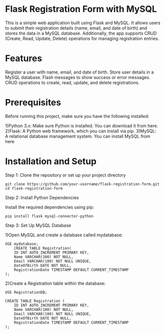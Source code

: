 # Flask Registration Form with MySQL

This is a simple web application built using Flask and MySQL. It allows users to submit their registration details (name, email, and date of birth) and stores the data in a MySQL database. Additionally, the app supports CRUD (Create, Read, Update, Delete) operations for managing registration entries.

# Features
Register a user with name, email, and date of birth.
Store user details in a MySQL database.
Flash messages to show success or error messages.
CRUD operations to create, read, update, and delete registrations.

# Prerequisites
Before running this project, make sure you have the following installed:

1)Python 3.x: Make sure Python is installed. You can download it from here.
2)Flask: A Python web framework, which you can install via pip.
3)MySQL: A relational database management system. You can install MySQL from here

# Installation and Setup

Step 1: Clone the repository or set up your project directory
```
git clone https://github.com/your-username/flask-registration-form.git
cd flask-registration-form 
```
Step 2: Install Python Dependencies

Install the required dependencies using pip:
```
pip install flask mysql-connector-python
```

Step 3: Set Up MySQL Database

1)Open MySQL and create a database called mydatabase:

```
USE mydatabase;
    CREATE TABLE Registration(
    ID INT AUTO_INCREMENT PRIMARY KEY,
    Name VARCHAR(100) NOT NULL,
    Email VARCHAR(100) NOT NULL UNIQUE,
    DateOfBirth DATE NOT NULL,
    RegistrationDate TIMESTAMP DEFAULT CURRENT_TIMESTAMP
);
```
2)Create a Registration table within the database:
```
USE RegistrationDB;

CREATE TABLE Registration (
    ID INT AUTO_INCREMENT PRIMARY KEY,
    Name VARCHAR(100) NOT NULL,
    Email VARCHAR(100) NOT NULL UNIQUE,
    DateOfBirth DATE NOT NULL,
    RegistrationDate TIMESTAMP DEFAULT CURRENT_TIMESTAMP
);

```
